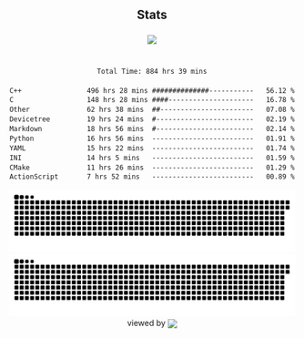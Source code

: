 


<div align="center">

## Stats
<img style="margin: 5px;" src="https://github-readme-stats.vercel.app/api?username=Sylensky&hide=stars&cache_seconds=1800&count_private=true&show_icons=true&include_all_commits=true&hide_border=false&theme=github_dark"/>
</div><br>

<div align="center">

<!--START_SECTION:waka-->

```txt
Total Time: 884 hrs 39 mins

C++                496 hrs 28 mins ##############-----------   56.12 %
C                  148 hrs 28 mins ####---------------------   16.78 %
Other              62 hrs 38 mins  ##-----------------------   07.08 %
Devicetree         19 hrs 24 mins  #------------------------   02.19 %
Markdown           18 hrs 56 mins  #------------------------   02.14 %
Python             16 hrs 56 mins  -------------------------   01.91 %
YAML               15 hrs 22 mins  -------------------------   01.74 %
INI                14 hrs 5 mins   -------------------------   01.59 %
CMake              11 hrs 26 mins  -------------------------   01.29 %
ActionScript       7 hrs 52 mins   -------------------------   00.89 %
```

<!--END_SECTION:waka-->

</div>

<div align="center">
<img src="https://raw.githubusercontent.com/Sylensky/Sylensky/animation/github-contribution-grid-blue-snake-dark.svg#gh-dark-mode-only"/>
<img src="https://raw.githubusercontent.com/Sylensky/Sylensky/animation/github-contribution-grid-snake.svg#gh-light-mode-only"/>
</div>

<div align="center">
viewed by <img src="https://visitor-badge.laobi.icu/badge?page_id=Sylensky.Sylensky" align="center" height="20" width="" />
</div>
